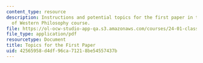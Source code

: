 ```yaml
---
content_type: resource
description: Instructions and potential topics for the first paper in the Classics
  of Western Philosophy course.
file: https://ol-ocw-studio-app-qa.s3.amazonaws.com/courses/24-01-classics-of-western-philosophy-spring-2016/42565958d4df96ca71218be54557437b_MIT24_01S16_Paper1.pdf
file_type: application/pdf
resourcetype: Document
title: Topics for the First Paper
uid: 42565958-d4df-96ca-7121-8be54557437b
---
```

